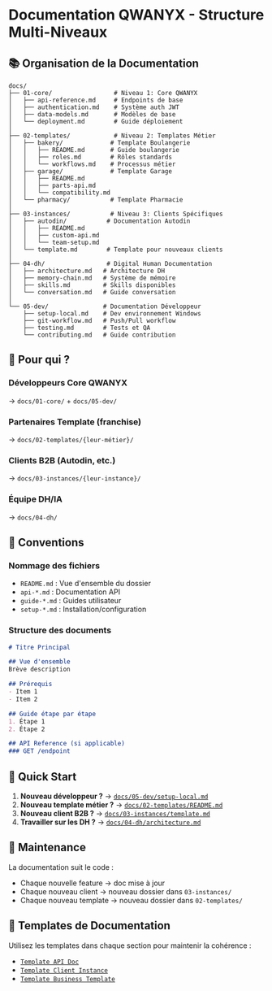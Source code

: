 # Documentation QWANYX - Structure Multi-Niveaux

## 📚 Organisation de la Documentation

```
docs/
├── 01-core/                 # Niveau 1: Core QWANYX
│   ├── api-reference.md     # Endpoints de base
│   ├── authentication.md    # Système auth JWT
│   ├── data-models.md       # Modèles de base
│   └── deployment.md        # Guide déploiement
│
├── 02-templates/            # Niveau 2: Templates Métier
│   ├── bakery/             # Template Boulangerie
│   │   ├── README.md       # Guide boulangerie
│   │   ├── roles.md        # Rôles standards
│   │   └── workflows.md    # Processus métier
│   ├── garage/             # Template Garage
│   │   ├── README.md
│   │   ├── parts-api.md
│   │   └── compatibility.md
│   └── pharmacy/           # Template Pharmacie
│
├── 03-instances/           # Niveau 3: Clients Spécifiques
│   ├── autodin/           # Documentation Autodin
│   │   ├── README.md
│   │   ├── custom-api.md
│   │   └── team-setup.md
│   └── template.md        # Template pour nouveaux clients
│
├── 04-dh/                 # Digital Human Documentation
│   ├── architecture.md   # Architecture DH
│   ├── memory-chain.md   # Système de mémoire
│   ├── skills.md         # Skills disponibles
│   └── conversation.md   # Guide conversation
│
└── 05-dev/               # Documentation Développeur
    ├── setup-local.md    # Dev environnement Windows
    ├── git-workflow.md   # Push/Pull workflow
    ├── testing.md        # Tests et QA
    └── contributing.md   # Guide contribution
```

## 🎯 Pour qui ?

### Développeurs Core QWANYX
→ `docs/01-core/` + `docs/05-dev/`

### Partenaires Template (franchise)
→ `docs/02-templates/{leur-métier}/`

### Clients B2B (Autodin, etc.)
→ `docs/03-instances/{leur-instance}/`

### Équipe DH/IA
→ `docs/04-dh/`

## 📖 Conventions

### Nommage des fichiers
- `README.md` : Vue d'ensemble du dossier
- `api-*.md` : Documentation API
- `guide-*.md` : Guides utilisateur
- `setup-*.md` : Installation/configuration

### Structure des documents
```markdown
# Titre Principal

## Vue d'ensemble
Brève description

## Prérequis
- Item 1
- Item 2

## Guide étape par étape
1. Étape 1
2. Étape 2

## API Reference (si applicable)
### GET /endpoint
```

## 🚀 Quick Start

1. **Nouveau développeur ?** → [`docs/05-dev/setup-local.md`](05-dev/setup-local.md)
2. **Nouveau template métier ?** → [`docs/02-templates/README.md`](02-templates/README.md)
3. **Nouveau client B2B ?** → [`docs/03-instances/template.md`](03-instances/template.md)
4. **Travailler sur les DH ?** → [`docs/04-dh/architecture.md`](04-dh/architecture.md)

## 🔄 Maintenance

La documentation suit le code :
- Chaque nouvelle feature → doc mise à jour
- Chaque nouveau client → nouveau dossier dans `03-instances/`
- Chaque nouveau template → nouveau dossier dans `02-templates/`

## 📝 Templates de Documentation

Utilisez les templates dans chaque section pour maintenir la cohérence :
- [`Template API Doc`](01-core/api-template.md)
- [`Template Client Instance`](03-instances/template.md)
- [`Template Business Template`](02-templates/template.md)